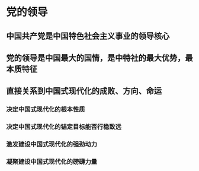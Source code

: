 # 党的领导

## 中国共产党是中国特色社会主义事业的领导核心

## 党的领导是中国最大的国情，是中特社的最大优势，最本质特征

## 直接关系到中国式现代化的成败、方向、命运
### 决定中国式现代化的根本性质
### 决定中国式现代化的锚定目标能否行稳致远
### 激发建设中国式现代化的强劲动力
### 凝聚建设中国式现代化的磅礴力量